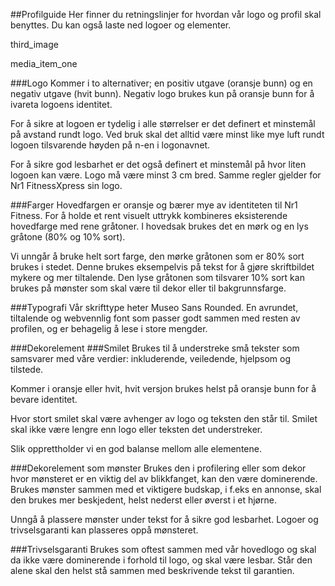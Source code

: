 ##Profilguide
Her finner du retningslinjer for hvordan vår logo og profil skal benyttes. Du kan også laste ned logoer og elementer.

third_image


media_item_one


###Logo
Kommer i to alternativer; en positiv utgave (oransje bunn) og en negativ utgave (hvit bunn). Negativ logo brukes kun på oransje bunn for å ivareta logoens identitet.

For å sikre at logoen er tydelig i alle størrelser er det definert et minstemål på avstand rundt logo. Ved bruk skal det alltid være minst like mye luft rundt logoen tilsvarende høyden på n-en i logonavnet.

For å sikre god lesbarhet er det også definert et minstemål på hvor liten logoen kan være. Logo må være minst 3 cm bred. Samme regler gjelder for Nr1 FitnessXpress sin logo.



###Farger
Hovedfargen er oransje og bærer mye av identiteten til Nr1 Fitness. For å holde et rent visuelt uttrykk kombineres eksisterende hovedfarge med rene gråtoner. I hovedsak brukes det en mørk og en lys gråtone (80% og 10% sort).

Vi unngår å bruke helt sort farge, den mørke gråtonen som er 80% sort brukes i stedet. Denne brukes eksempelvis på tekst for å gjøre skriftbildet mykere og mer tiltalende. Den lyse gråtonen som tilsvarer 10% sort kan brukes på mønster som skal være til dekor eller til bakgrunnsfarge.


###Typografi
Vår skrifttype heter Museo Sans Rounded. En avrundet, tiltalende og webvennlig font som passer godt sammen med resten av profilen, og er behagelig å lese i store mengder.


###Dekorelement
###Smilet
Brukes til å understreke små tekster som samsvarer med våre verdier: inkluderende, veiledende, hjelpsom og tilstede.

Kommer i oransje eller hvit, hvit versjon brukes helst på oransje bunn for å bevare identitet.

Hvor stort smilet skal være avhenger av logo og teksten den står til. Smilet skal ikke være lengre enn logo eller teksten det understreker.

Slik opprettholder vi en god balanse mellom alle elementene.


###Dekorelement som mønster
Brukes den i profilering eller som dekor hvor mønsteret er en viktig del av blikkfanget, kan den være dominerende. Brukes mønster sammen med et viktigere budskap, i f.eks en annonse, skal den brukes mer beskjedent, helst nederst eller øverst i et hjørne.

Unngå å plassere mønster under tekst for å sikre god lesbarhet. Logoer og trivselsgaranti kan plasseres oppå mønsteret.


###Trivselsgaranti
Brukes som oftest sammen med vår hovedlogo og skal da ikke være dominerende i forhold til logo, og skal være lesbar. Står den alene skal den helst stå sammen med beskrivende tekst til garantien.
